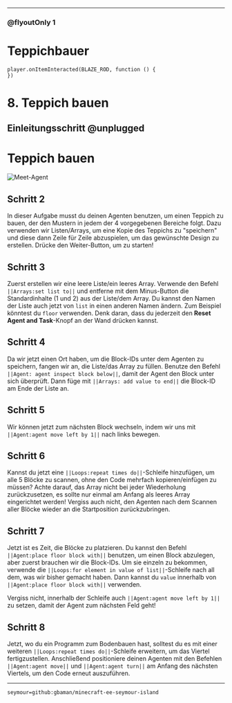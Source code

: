 
---

### @flyoutOnly 1

# Teppichbauer

```template
player.onItemInteracted(BLAZE_ROD, function () {
})

```

# 8. Teppich bauen

## Einleitungsschritt @unplugged

# Teppich bauen

![Meet-Agent](https://github.com/gbaman/minecraft-ee-seymour-island/raw/master/media/carpet.gif)

## Schritt 2

In dieser Aufgabe musst du deinen Agenten benutzen, um einen Teppich zu bauen, der den Mustern in jedem der 4 vorgegebenen Bereiche folgt.
Dazu verwenden wir Listen/Arrays, um eine Kopie des Teppichs zu "speichern" und diese dann Zeile für Zeile abzuspielen, um das gewünschte Design zu erstellen.
Drücke den Weiter-Button, um zu starten!

## Schritt 3

Zuerst erstellen wir eine leere Liste/ein leeres Array. Verwende den Befehl `||Arrays:set list to||` und entferne mit dem Minus-Button die Standardinhalte (1 und 2) aus der Liste/dem Array.
Du kannst den Namen der Liste auch jetzt von `list` in einen anderen Namen ändern.
Zum Beispiel könntest du `floor` verwenden.
Denk daran, dass du jederzeit den **Reset Agent and Task**-Knopf an der Wand drücken kannst.

## Schritt 4

Da wir jetzt einen Ort haben, um die Block-IDs unter dem Agenten zu speichern, fangen wir an, die Liste/das Array zu füllen.
Benutze den Befehl `||Agent: agent inspect block below||`, damit der Agent den Block unter sich überprüft. Dann füge mit `||Arrays: add value to end||` die Block-ID am Ende der Liste an.

## Schritt 5

Wir können jetzt zum nächsten Block wechseln, indem wir uns mit `||Agent:agent move left by 1||` nach links bewegen.

## Schritt 6

Kannst du jetzt eine `||Loops:repeat times do||`-Schleife hinzufügen, um alle 5 Blöcke zu scannen, ohne den Code mehrfach kopieren/einfügen zu müssen?
Achte darauf, das Array nicht bei jeder Wiederholung zurückzusetzen, es sollte nur einmal am Anfang als leeres Array eingerichtet werden!
Vergiss auch nicht, den Agenten nach dem Scannen aller Blöcke wieder an die Startposition zurückzubringen.

## Schritt 7

Jetzt ist es Zeit, die Blöcke zu platzieren. Du kannst den Befehl `||Agent:place floor block with||` benutzen, um einen Block abzulegen, aber zuerst brauchen wir die Block-IDs. Um sie einzeln zu bekommen, verwende die `||Loops:for element in value of list||`-Schleife nach all dem, was wir bisher gemacht haben.
Dann kannst du `value` innerhalb von `||Agent:place floor block with||` verwenden.

Vergiss nicht, innerhalb der Schleife auch `||Agent:agent move left by 1||` zu setzen, damit der Agent zum nächsten Feld geht!

## Schritt 8

Jetzt, wo du ein Programm zum Bodenbauen hast, solltest du es mit einer weiteren `||Loops:repeat times do||`-Schleife erweitern, um das Viertel fertigzustellen.
Anschließend positioniere deinen Agenten mit den Befehlen `||Agent:agent move||` und `||Agent:agent turn||` am Anfang des nächsten Viertels, um den Code erneut auszuführen.

---

```package
seymour=github:gbaman/minecraft-ee-seymour-island
```
